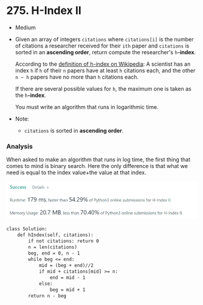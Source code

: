 # 275. H-Index II

* Medium
*   Given an array of integers `citations` where `citations[i]` is the number of citations a researcher received for their `ith` paper and `citations` is sorted in an **ascending order**, return compute the researcher's `h`**-index**.

    According to the [definition of h-index on Wikipedia](https://en.wikipedia.org/wiki/H-index): A scientist has an index `h` if `h` of their `n` papers have at least `h` citations each, and the other `n − h` papers have no more than `h` citations each.

    If there are several possible values for `h`, the maximum one is taken as the `h`**-index**.

    You must write an algorithm that runs in logarithmic time.
*   Note:&#x20;

    * `citations` is sorted in **ascending order**.



### Analysis&#x20;

When asked to make an algorithm that runs in log time, the first thing that comes to mind is binary search. Here the only difference is that what we need is equal to the index value+the value at that index.&#x20;

![](<../../.gitbook/assets/image (19) (1) (1) (1).png>)

```
class Solution:
    def hIndex(self, citations):
        if not citations: return 0
        n = len(citations)
        beg, end = 0, n - 1
        while beg <= end:
            mid = (beg + end)//2
            if mid + citations[mid] >= n:
                end = mid - 1
            else:
                beg = mid + 1                
        return n - beg
```
